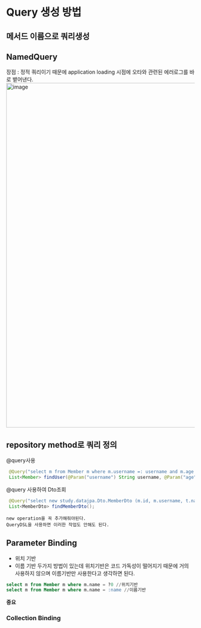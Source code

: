 # Query 생성 방법
## 메서드 이름으로 쿼리생성
## NamedQuery 
장점 : 정적 쿼리이기 때문에 application loading 시점에 오타와 관련된 에러로그를 바로 뱉어낸다.
<img width="921" alt="image" src="https://user-images.githubusercontent.com/43670838/179380468-669b8620-a7d1-43c7-8a63-e5160dedcf13.png">

## repository method로 쿼리 정의
   @query사용
   ```java
    @Query("select m from Member m where m.username =: username and m.age = :age")
    List<Member> findUser(@Param("username") String username, @Param("age") int age);
   ```

   @query 사용하여 Dto조회
   ```java
    @Query("select new study.datajpa.Dto.MemberDto (m.id, m.username, t.name) from Member m join m.team t")
    List<MemberDto> findMemberDto();
```
    new operation을 꼭 추가해줘야된다. 
    QueryDSL을 사용하면 이러한 작업도 안해도 된다.


## Parameter Binding
- 위치 기반
- 이름 기반
두가지 방법이 있는데 위치기반은 코드 가독성이 떨어지기 때문에 거의 사용하지 않으며 이름기반만 사용한다고 생각하면 된다. 
```sql
select m from Member m where m.name = ?0 //위치기반
select m from Member m where m.name = :name //이름기반
```
**중요**
### Collection Binding
